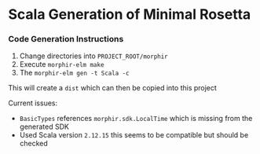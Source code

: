 # Scala Generation of Minimal Rosetta

### Code Generation Instructions

1. Change directories into `PROJECT_ROOT/morphir`
2. Execute `morphir-elm make`
3. The `morphir-elm gen -t Scala -c`

This will create a `dist` which can then be copied into this project

Current issues:

- `BasicTypes` references `morphir.sdk.LocalTime` which is missing from the generated SDK
- Used Scala version `2.12.15` this seems to be compatible but should be checked